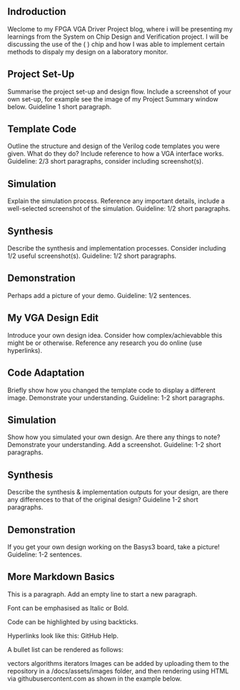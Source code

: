 ## Indroduction 

Weclome to my FPGA VGA Driver Project blog, where i will be presenting my learnings from the System on Chip Design and Verification project. I will be discussing the use of the (  ) chip and how I was able to implement certain methods to dispaly my design on a laboratory monitor.

## Project Set-Up
Summarise the project set-up and design flow. Include a screenshot of your own set-up, for example see the image of my Project Summary window below. Guideline 1 short paragraph.


## Template Code
Outline the structure and design of the Verilog code templates you were given. What do they do? Include reference to how a VGA interface works. Guideline: 2/3 short paragraphs, consider including screenshot(s).

## Simulation
Explain the simulation process. Reference any important details, include a well-selected screenshot of the simulation. Guideline: 1/2 short paragraphs.

## Synthesis
Describe the synthesis and implementation processes. Consider including 1/2 useful screenshot(s). Guideline: 1/2 short paragraphs.

## Demonstration
Perhaps add a picture of your demo. Guideline: 1/2 sentences.

## My VGA Design Edit
Introduce your own design idea. Consider how complex/achievabble this might be or otherwise. Reference any research you do online (use hyperlinks).

## Code Adaptation
Briefly show how you changed the template code to display a different image. Demonstrate your understanding. Guideline: 1-2 short paragraphs.

## Simulation
Show how you simulated your own design. Are there any things to note? Demonstrate your understanding. Add a screenshot. Guideline: 1-2 short paragraphs.

## Synthesis
Describe the synthesis & implementation outputs for your design, are there any differences to that of the original design? Guideline 1-2 short paragraphs.

## Demonstration
If you get your own design working on the Basys3 board, take a picture! Guideline: 1-2 sentences.

## More Markdown Basics
This is a paragraph. Add an empty line to start a new paragraph.

Font can be emphasised as Italic or Bold.

Code can be highlighted by using backticks.

Hyperlinks look like this: GitHub Help.

A bullet list can be rendered as follows:

vectors
algorithms
iterators
Images can be added by uploading them to the repository in a /docs/assets/images folder, and then rendering using HTML via githubusercontent.com as shown in the example below.
